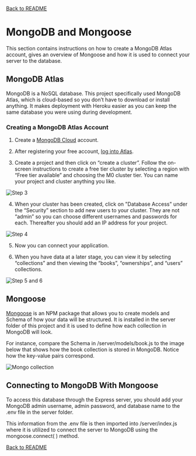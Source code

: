 [Back to README](/README.md)

# MongoDB and Mongoose

This section contains instructions on how to create a MongoDB Atlas account, gives an overview of Mongoose and how it is used to connect your server to the database.

## MongoDB Atlas

MongoDB is a NoSQL database. This project specifically used MongoDB Atlas, which is cloud-based so you don’t have to download or install anything. It makes deployment with Heroku easier as you can keep the same database you were using during development.

### Creating a MongoDB Atlas Account

1. Create a [MongoDB Cloud](https://www.mongodb.com/tryFirst) account.

2. After registering your free account, [log into Atlas](https://account.mongodb.com/account/login).

3. Create a project and then click on “create a cluster”. Follow the on-screen instructions to create a free tier cluster by selecting a region with “Free tier available” and choosing the M0 cluster tier. You can name your project and cluster anything you like.

![Step 3](https://i.imgur.com/or3VjoS.png)

4. When your cluster has been created, click on "Database Access" under the “Security” section to add new users to your cluster. They are not “admin” so you can choose different usernames and passwords for each. Thereafter you should add an IP address for your project.

![Step 4](https://i.imgur.com/9sOqSlE.png)

5. Now you can connect your application.

6. When you have data at a later stage, you can view it by selecting “collections” and then viewing the “books”, “ownerships”, and “users” collections.

![Step 5 and 6](https://i.imgur.com/dRwOioW.png)

## Mongoose

[Mongoose](https://mongoosejs.com/) is an NPM package that allows you to create models and Schema of how your data will be structured. It is installed in the server folder of this project and it is used to define how each collection in MongoDB will look.

For instance, compare the Schema in /server/models/book.js to the image below that shows how the book collection is stored in MongoDB.
Notice how the key-value pairs correspond.

![Mongo collection](https://i.imgur.com/fa378lv.png)

## Connecting to MongoDB With Mongoose

To access this database through the Express server, you should add your MongoDB admin username, admin password, and database name to the .env file in the server folder.

This information from the .env file is then imported into /server/index.js where it is utilized to connect the server to MongoDB using the mongoose.connect( ) method.

[Back to README](/README.md)
